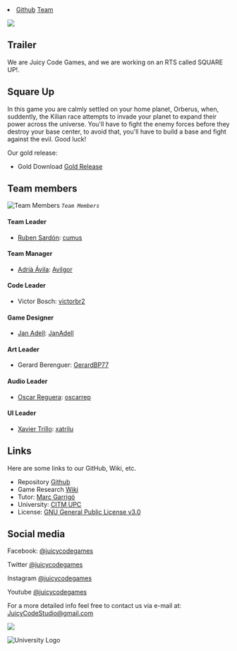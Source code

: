 <body>
 <div id="header">
  <nav>
   <li class="fork">
    <a href="https://github.com/cumus/Juicy_Code-Square_Up">Github</a>
    <a href="https://github.com/cumus/Juicy_Code-Square_Up/blob/gh-pages/Cv's/Adri_Web.pdf">Team</a>
    </li>
  </nav>
 </div>
</body>

![](https://raw.githubusercontent.com/cumus/Juicy_Code-Square_Up/gh-pages/WikiResources/Home%20page%20picts/logo1%20lit.png)

## Trailer

We are Juicy Code Games, and we are working on an RTS called SQUARE UP!.

## Square Up

In this game you are calmly settled on your home planet, Orberus, when, suddently, the Kilian race attempts to invade your planet to expand their power across the universe. You'll have to fight the enemy forces before they destroy your base center, to avoid that, you'll have to build a base and fight against the evil. Good luck!

Our gold release:

* Gold Download [Gold Release](https://github.com/cumus/Juicy-Code-Games_Project-2/releases/download/v0.8/JuicyCode-SquareUp_v0.8.zip)

## Team members

![Team Members](https://raw.githubusercontent.com/cumus/Juicy-Code-Games_Project-2/master/WikiResources/Home%20page%20picts/IMG_5071.JPG)
_`Team Members`_

#### Team Leader
  * [Ruben Sardón](https://github.com/cumus/Juicy-Code-Games_Project-2/blob/gh-pages/Cv's/web_-_ruben.pdf): [cumus](https://github.com/cumus)
    
#### Team Manager
  * [Adrià Ávila](https://github.com/cumus/Juicy-Code-Games_Project-2/blob/gh-pages/Cv's/Adri_Web.pdf): [Avilgor](https://github.com/Avilgor) 
  
#### Code Leader
  * Victor Bosch: [victorbr2](https://github.com/victorbr2)
  
#### Game Designer
  * [Jan Adell](https://github.com/cumus/Juicy-Code-Games_Project-2/blob/gh-pages/Cv's/jan_web.pdf): [JanAdell](https://github.com/JanAdell)
  
#### Art Leader
  * Gerard Berenguer: [GerardBP77](https://github.com/GerardBP77)
  
#### Audio Leader
  * [Oscar Reguera](https://github.com/cumus/Juicy-Code-Games_Project-2/blob/gh-pages/Cv's/oscar-web.pdf): [oscarrep](https://github.com/oscarrep)
  
#### UI Leader
  * [Xavier Trillo](https://github.com/cumus/Juicy-Code-Games_Project-2/blob/gh-pages/Cv's/Xavi_web.pdf): [xatrilu](https://github.com/xatrilu)

## Links
Here are some links to our GitHub, Wiki, etc.

* Repository [Github](https://github.com/PolGannau/Juicy-Code-Games_Project-2)
* Game Research [Wiki](https://github.com/cumus/Juicy-Code-Games_Project-2/wiki)
* Tutor: [Marc Garrigó](https://github.com/markitus18)
* University: [CITM UPC](https://www.citm.upc.edu/)
* License: [GNU General Public License v3.0](https://github.com/PolGannau/Juicy-Code-Games_Project-2/blob/master/LICENSE)

## Social media

Facebook: [@juicycodegames](https://www.facebook.com/Juicy-Code-110251897235394/)

Twitter [@juicycodegames](https://twitter.com/JuicyCodeGames)

Instagram [@juicycodegames](https://www.instagram.com/juicycodegames/)

Youtube [@juicycodegames](https://www.youtube.com/channel/UCvtOzr0YiLtN2cmBA6WdB9Q?view_as=subscriber)

For a more detailed info feel free to contact us via e-mail at: JuicyCodeStudio@gmail.com

![](https://raw.githubusercontent.com/cumus/Juicy-Code-Games_Project-2/master/Build/Assets/textures/team-logo2.png)

![University Logo](https://raw.githubusercontent.com/cumus/Juicy-Code-Games_Project-2/gh-pages/WikiResources/Home%20page%20picts/logocitm.png) 
